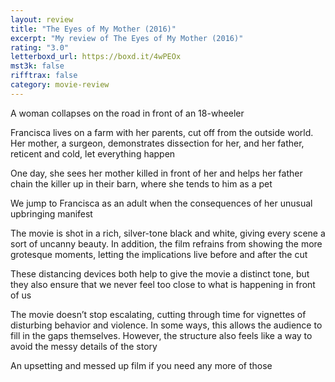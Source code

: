 ```yaml
---
layout: review
title: "The Eyes of My Mother (2016)"
excerpt: "My review of The Eyes of My Mother (2016)"
rating: "3.0"
letterboxd_url: https://boxd.it/4wPEOx
mst3k: false
rifftrax: false
category: movie-review
---
```


A woman collapses on the road in front of an 18-wheeler

Francisca lives on a farm with her parents, cut off from the outside world. Her mother, a surgeon, demonstrates dissection for her, and her father, reticent and cold, let everything happen

One day, she sees her mother killed in front of her and helps her father chain the killer up in their barn, where she tends to him as a pet

We jump to Francisca as an adult when the consequences of her unusual upbringing manifest

The movie is shot in a rich, silver-tone black and white, giving every scene a sort of uncanny beauty. In addition, the film refrains from showing the more grotesque moments, letting the implications live before and after the cut

These distancing devices both help to give the movie a distinct tone, but they also ensure that we never feel too close to what is happening in front of us

The movie doesn’t stop escalating, cutting through time for vignettes of disturbing behavior and violence. In some ways, this allows the audience to fill in the gaps themselves. However, the structure also feels like a way to avoid the messy details of the story

An upsetting and messed up film if you need any more of those
